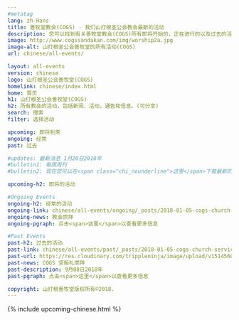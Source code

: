 ```yaml
---
#metatag
lang: zh-Hans
title: 善牧堂教会(COGS) - 我们山打根圣公会教会最新的活动
description: 您可以找到有关善牧堂教会(COGS)所有即将开始的，正在进行的以及过去的活动。
image: http://www.cogssandakan.com/img/worship2a.jpg
image-alt: 山打根圣公会善牧堂的所有活动(COGS)
url: chinese/all-events/

layout: all-events
version: chinese
logo: 山打根圣公会善牧堂(COGS)
homelink: chinese/index.html
home: 首页
h1: 山打根圣公会善牧堂(COGS)
h2: 所有教会的活动，包括新闻，活动，通告和信息。(可分享)
search: 搜索
filter: 选择活动

upcoming: 即将到来
ongoing: 经常
past: 过去

#updates: 最新消息 1月20日2018年
#bulletin1: 每周周刊
#bulletin2: 现在您可以在<span class="chi_nounderline">这里</span>下载最新的周刊!

upcoming-h2: 即将的活动

#Ongoing Events
ongoing-h2: 经常的活动
ongoing-link: chinese/all-events/ongoing/_posts/2018-01-05-cogs-church-services.md
ongoing-news: 教会崇拜
ongoing-pgraph: 点击<span>这里</span>以查看更多信息

#Past Events
past-h2: 过去的活动
past-link: chinese/all-events/past/_posts/2018-01-05-cogs-church-services.md
past-url: https://res.cloudinary.com/trippleninja/image/upload/v1514560579/Inspired%20Christmas%20Night/Inpsired17.jpg
past-news: COGS 坚振礼崇拜
past-description: 9月08日2018年
past-pgraph: 点击<span>这里</span>以查看更多信息

copyright: 山打根善牧堂版权所有©2018.
---
```

{% include upcoming-chinese.html %}
